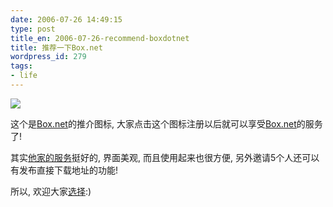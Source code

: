 ```yaml
---
date: 2006-07-26 14:49:15
type: post
title_en: 2006-07-26-recommend-boxdotnet
title: 推荐一下Box.net
wordpress_id: 279
tags:
- life
---
```


[![](http://www.box.net/img/refer_blue_big.gif)](http://www.box.net/signup/invitation/nick.nickcheng@gmail.com)

这个是[Box.net](http://www.box.net/signup/invitation/nick.nickcheng@gmail.com)的推介图标, 大家点击这个图标注册以后就可以享受[Box.net](http://www.box.net/signup/invitation/nick.nickcheng@gmail.com)的服务了!

其实[他家的服务](http://www.box.net/signup/invitation/nick.nickcheng@gmail.com)挺好的, 界面美观, 而且使用起来也很方便, 另外邀请5个人还可以有发布直接下载地址的功能!

所以, 欢迎大家[选择](http://www.box.net/signup/invitation/nick.nickcheng@gmail.com):)
